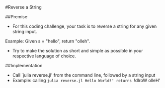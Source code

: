 #Reverse a String

##Premise

-	For this coding challenge, your task is to reverse a string for any given string input.

Example: Given s = "hello", return "olleh".

-	Try to make the solution as short and simple as possible in your respective language of choice.

##Implementation

- Call `julia reverse.jl' from the command line, followed by a string input
- Example: calling `julia reverse.jl Hello World!' returns `!dlroW olleH'
